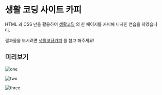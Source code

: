 # 생활 코딩 사이트 카피

HTML 과 CSS 만을 활용하여 [생활코딩](https://opentutorials.org/course/1) 의 한 페이지를 카피해 디자인 연습을 하였습니다.

결과물을 보시려면 [생활코딩카피](http://www.gmsgondr.net/exhibition/1/kjm/index.html) 를 참고 해주세요!


## 미리보기

![one](https://user-images.githubusercontent.com/49947783/56780670-3428b700-681b-11e9-89c2-a6e95c587945.PNG)

![two](https://user-images.githubusercontent.com/49947783/56780677-3c80f200-681b-11e9-9cdc-cf17b5bbe8bf.PNG)

![three](https://user-images.githubusercontent.com/49947783/56780688-43a80000-681b-11e9-9c7c-ad54fb7d0241.PNG)
